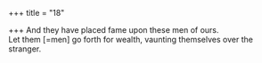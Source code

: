 +++
title = "18"

+++
And they have placed fame upon these men of ours.  
Let them [=men] go forth for wealth, vaunting themselves over the  
stranger.  